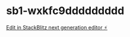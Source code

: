 # sb1-wxkfc9ddddddddd

[Edit in StackBlitz next generation editor ⚡️](https://stackblitz.com/~/github.com/ArthurPhyto/sb1-wxkfc9ddddddddd)